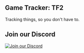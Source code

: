 ## Game Tracker: TF2

Tracking things, so you don't have to.

## Join our Discord

[![Join our Discord](https://discord.com/api/guilds/467730051622764565/embed.png?style=banner2)](https://steamdb.info/discord/)
